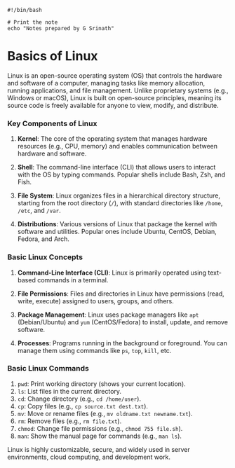    ```
   #!/bin/bash

# Print the note
echo "Notes prepared by G Srinath"

   ```


# Basics of Linux

Linux is an open-source operating system (OS) that controls the hardware and software of a computer, managing tasks like memory allocation, running applications, and file management. Unlike proprietary systems (e.g., Windows or macOS), Linux is built on open-source principles, meaning its source code is freely available for anyone to view, modify, and distribute.

### Key Components of Linux

1. **Kernel**: The core of the operating system that manages hardware resources (e.g., CPU, memory) and enables communication between hardware and software.


2. **Shell**: The command-line interface (CLI) that allows users to interact with the OS by typing commands. Popular shells include Bash, Zsh, and Fish.


3. **File System**: Linux organizes files in a hierarchical directory structure, starting from the root directory (`/`), with standard directories like `/home`, `/etc`, and `/var`.


4. **Distributions**: Various versions of Linux that package the kernel with software and utilities. Popular ones include Ubuntu, CentOS, Debian, Fedora, and Arch.

### Basic Linux Concepts

1. **Command-Line Interface (CLI)**: Linux is primarily operated using text-based commands in a terminal.


2. **File Permissions**: Files and directories in Linux have permissions (read, write, execute) assigned to users, groups, and others.


3. **Package Management**: Linux uses package managers like `apt` (Debian/Ubuntu) and `yum` (CentOS/Fedora) to install, update, and remove software.


4. **Processes**: Programs running in the background or foreground. You can manage them using commands like `ps`, `top`, `kill`, etc.

### Basic Linux Commands

1. `pwd`: Print working directory (shows your current location).
2. `ls`: List files in the current directory.
3. `cd`: Change directory (e.g., `cd /home/user`).
4. `cp`: Copy files (e.g., `cp source.txt dest.txt`).
5. `mv`: Move or rename files (e.g., `mv oldname.txt newname.txt`).
6. `rm`: Remove files (e.g., `rm file.txt`).
7. `chmod`: Change file permissions (e.g., `chmod 755 file.sh`).
8. `man`: Show the manual page for commands (e.g., `man ls`).

Linux is highly customizable, secure, and widely used in server environments, cloud computing, and development work.
